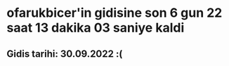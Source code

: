 # ofarukbicer'in gidisine son 6 gun 22 saat 13 dakika 03 saniye kaldi

## Gidis tarihi: 30.09.2022 :(
